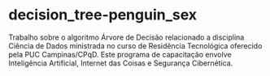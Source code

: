 # decision_tree-penguin_sex

Trabalho sobre o algoritmo Árvore de Decisão relacionado a disciplina Ciência de Dados ministrada no curso de Residência Tecnológica oferecido pela PUC Campinas/CPqD. Este programa de capacitação envolve Inteligência Artificial, Internet das Coisas e Segurança Cibernética.
